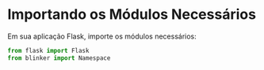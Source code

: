 # Importando os Módulos Necessários

Em sua aplicação Flask, importe os módulos necessários:

```python
from flask import Flask
from blinker import Namespace
```
